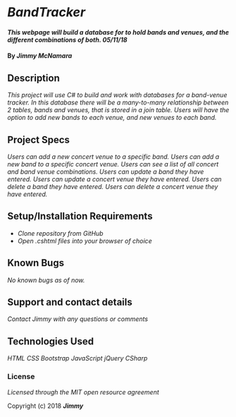 # _BandTracker_

#### _This webpage will build a database for to hold bands and venues, and the different combinations of both. 05/11/18_

#### By _**Jimmy McNamara**_

## Description

_This project will use C# to build and work with databases for a band-venue tracker.  In this database there will be a many-to-many relationship between 2 tables, bands and venues, that is stored in a join table. Users will have the option to add new bands to each venue, and new venues to each band._

## Project Specs

<!-- _Webpage makes a valid connection with the database for each table._ -->
<!-- _Users can add a new concert venue._ -->
<!-- _Users can add a new band._ -->
_Users can add a new concert venue to a specific band._
_Users can add a new band to a specific concert venue._
_Users can see a list of all concert and band venue combinations._
_Users can update a band they have entered._
_Users can update a concert venue they have entered._
_Users can delete a band they have entered._
_Users can delete a concert venue they have entered._

## Setup/Installation Requirements

* _Clone repository from GitHub_
* _Open .cshtml files into your browser of choice_



## Known Bugs

_No known bugs as of now._

## Support and contact details

_Contact Jimmy with any questions or comments_

## Technologies Used

_HTML_
_CSS_
_Bootstrap_
_JavaScript_
_jQuery_
_CSharp_

### License

*Licensed through the MIT open resource agreement*

Copyright (c) 2018 **_Jimmy_**
